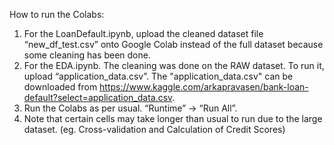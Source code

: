 How to run the Colabs:

1. For the LoanDefault.ipynb, upload the cleaned dataset file “new_df_test.csv” onto Google Colab instead of the full dataset because some cleaning has been done.
2. For the EDA.ipynb. The cleaning was done on the RAW dataset. To run it, upload “application_data.csv”. The "application_data.csv" can be downloaded from https://www.kaggle.com/arkapravasen/bank-loan-default?select=application_data.csv.
3. Run the Colabs as per usual. “Runtime” -> “Run All”.
4. Note that certain cells may take longer than usual to run due to the large dataset. (eg. Cross-validation and Calculation of Credit Scores)

